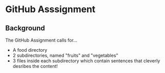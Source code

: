 # GitHub Asssignment
## Background

The GitHub Assignment calls for...

* A food directory
* 2 subdirectories, named "fruits" and "vegetables"
* 3 files inside each subdirectory which contain sentences that cleverly desribes the content! 

